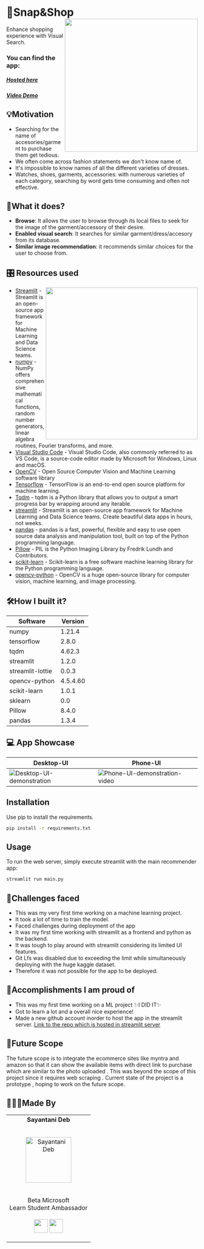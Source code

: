 # 🛒Snap&Shop  <img src=https://user-images.githubusercontent.com/74983536/170835268-67b071bb-816b-4581-80e6-f8f8371c860c.png width=350 align='right'>

Enhance shopping experience with Visual Search.<br>

### You can find the app:

##### [Hosted here](https://share.streamlit.io/sayantanideb01/snapshop/main.py)
##### [Video Demo](https://youtu.be/jryOa4UpZ1E)

## 💡Motivation 

- Searching for the name of accesories/garment to purchase them get tedious. 
- We often come across fashion statements we don't know name of. 
- It's impossible to know names of all the different varieties of dresses.
- Watches, shoes, garments, accessories: with numerous varieties of each category, searching by word gets time consuming and often not effective.

## 📲What it does?

- **Browse**: It allows the user to browse through its local files to seek for the image of the garment/accessory of their desire.
- **Enabled visual search**: It searches for similar garment/dress/accesory from its database.
- **Similar image recommendation**: it recommends similar choices for the user to choose from.

## 🎛️ Resources used
<img src="https://user-images.githubusercontent.com/74983536/170854900-73a5884f-052e-45db-8a7f-abec3a51e737.png" width="400px" align='right' > 

- [Streamlit]() -  Streamlit is an open-source app framework for Machine Learning and Data Science teams.
- [numpy]() - NumPy offers comprehensive mathematical functions, random number generators, linear algebra routines, Fourier transforms, and more.
- [Visual Studio Code]() - Visual Studio Code, also commonly referred to as VS Code, is a source-code editor made by Microsoft for Windows, Linux and macOS.
- [OpenCV]() - Open Source Computer Vision and Machine Learning software library
- [Tensorflow]() - TensorFlow is an end-to-end open source platform for machine learning.
- [Tqdm]() - tqdm is a Python library that allows you to output a smart progress bar by wrapping around any iterable.
- [streamlit]() - Streamlit is an open-source app framework for Machine Learning and Data Science teams. Create beautiful data apps in hours, not weeks.
- [pandas]() - pandas is a fast, powerful, flexible and easy to use open source data analysis and manipulation tool, built on top of the Python programming language.
- [Pillow]() - PIL is the Python Imaging Library by Fredrik Lundh and Contributors.
- [scikit-learn]() - Scikit-learn is a free software machine learning library for the Python programming language.
- [opencv-python]() - OpenCV is a huge open-source library for computer vision, machine learning, and image processing.

## 🛠️How I built it? 
| Software | Version |
|----------|-------|
| numpy | 1.21.4|
| tensorflow | 2.8.0 |
| tqdm | 4.62.3 |
| streamlit | 1.2.0 |
| streamlit-lottie | 0.0.3 |
| opencv-python | 4.5.4.60 |
| scikit-learn | 1.0.1 |
| sklearn | 0.0 |
| Pillow | 8.4.0 |
| pandas | 1.3.4 |


## 💻 App Showcase
| Desktop-UI | Phone-UI |
|----------|----------|
| ![Desktop-UI-demonstration](https://user-images.githubusercontent.com/74983536/170837922-203d8292-cdf9-433f-9cad-171b87f3c6ca.gif) | ![Phone-UI-demonstration-video](https://user-images.githubusercontent.com/74983536/170837301-511d75b6-345d-433d-95e8-cb1ec750391d.gif) |


## Installation

Use pip to install the requirements.

~~~bash
pip install -r requirements.txt
~~~

## Usage

To run the web server, simply execute streamlit with the main recommender app:

```bash
streamlit run main.py
```

## 🧠Challenges faced 

- This was my very first time working on a machine learning project.
- It took a lot of time to train the model.
- Faced challenges during deployment of the app
- It was my first time working with streamlit as a frontend and python as the backend.
- It was tough to play around with streamlit considering its limited UI features.
-  Git Lfs was disabled due to exceeding the limit while simultaneously deploying with the huge kaggle dataset.
- Therefore it was not possible for the app to be deployed.


## 🥇Accomplishments I am proud of
- This was my first time working on a ML project ✨I DID IT✨
- Got to learn a lot and a overall nice experience!
- Made a new github account inorder to host the app in the streamlit server. [Link to the repo which is hosted in streamlit server](https://github.com/SayantaniDeb01/Snapshop)

## 🚀Future Scope

The future scope is to integrate the ecommerce sites like myntra and amazon so that it can show the available items with direct link to purchase which are similar to the photo uploaded . This was beyond the scope of this project since it requires web scraping .
Current state of the project is a prototype , hoping to work on the future scope.


## 👩🏻‍💻Made By


<table align="center">
<tr align="center">

<td>
<strong>Sayantani Deb</strong>
<p align="center">
  <br>
<img src = "https://user-images.githubusercontent.com/74983536/159154160-3f6cfb50-73e7-4ea0-9d0d-3948cd7f7bed.png"  height="120" alt="Sayantani Deb">
</p>
<p align="center">
<br> Beta Microsoft <br> Learn Student Ambassador
<br> <br> <a href = "https://github.com/SayantaniDeb"><img src = "http://www.iconninja.com/files/241/825/211/round-collaboration-social-github-code-circle-network-icon.svg" width="36" height = "36"/></a>
<a href = "https://www.linkedin.com/in/sayantani-deb-035794200/">
<img src = "http://www.iconninja.com/files/863/607/751/network-linkedin-social-connection-circular-circle-media-icon.svg" width="36" height="36"/>
</a>
</p>
</td>

</tr>
</table>


